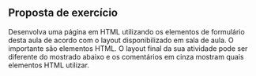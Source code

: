 ## Proposta de exercício

Desenvolva uma página em HTML utilizando os elementos de formulário desta aula de acordo com o layout disponibilizado em sala de aula. O importante são elementos HTML. O layout final da sua atividade pode ser diferente do mostrado abaixo e os comentários em cinza mostram quais elementos HTML utilizar.
